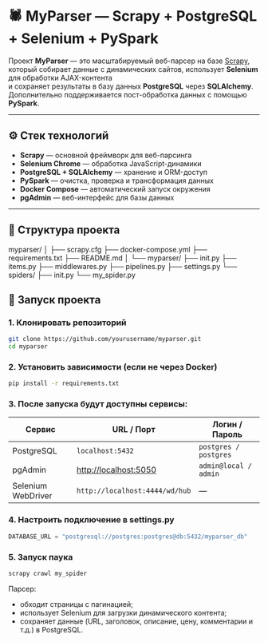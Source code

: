 # 🕷️ MyParser — Scrapy + PostgreSQL + Selenium + PySpark

Проект **MyParser** — это масштабируемый веб-парсер на базе [Scrapy](https://scrapy.org/),  
который собирает данные с динамических сайтов, использует **Selenium** для обработки AJAX-контента  
и сохраняет результаты в базу данных **PostgreSQL** через **SQLAlchemy**.  
Дополнительно поддерживается пост-обработка данных с помощью **PySpark**.

---

## ⚙️ Стек технологий

- **Scrapy** — основной фреймворк для веб-парсинга  
- **Selenium Chrome** — обработка JavaScript-динамики  
- **PostgreSQL + SQLAlchemy** — хранение и ORM-доступ  
- **PySpark** — очистка, проверка и трансформация данных  
- **Docker Compose** — автоматический запуск окружения  
- **pgAdmin** — веб-интерфейс для базы данных  

---

## 📁 Структура проекта

myparser/
│
├── scrapy.cfg
├── docker-compose.yml
├── requirements.txt
├── README.md
│
└── myparser/
├── init.py
├── items.py
├── middlewares.py
├── pipelines.py
├── settings.py
└── spiders/
├── init.py
└── my_spider.py

## 🚀 Запуск проекта

### 1. Клонировать репозиторий

```bash
git clone https://github.com/yourusername/myparser.git
cd myparser
```

### 2. Установить зависимости (если не через Docker)

```bash
pip install -r requirements.txt
```

### 3. После запуска будут доступны сервисы:

| Сервис             | URL / Порт                                     | Логин / Пароль        |
| ------------------ | ---------------------------------------------- | --------------------- |
| PostgreSQL         | `localhost:5432`                               | `postgres / postgres` |
| pgAdmin            | [http://localhost:5050](http://localhost:5050) | `admin@local / admin` |
| Selenium WebDriver | `http://localhost:4444/wd/hub`                 | —                     |

### 4. Настроить подключение в settings.py

```python
DATABASE_URL = "postgresql://postgres:postgres@db:5432/myparser_db"
```

### 5. Запуск паука
```bash
scrapy crawl my_spider
```

Парсер:
- обходит страницы с пагинацией;
- использует Selenium для загрузки динамического контента;
- сохраняет данные (URL, заголовок, описание, цену, комментарии и т.д.) в PostgreSQL.